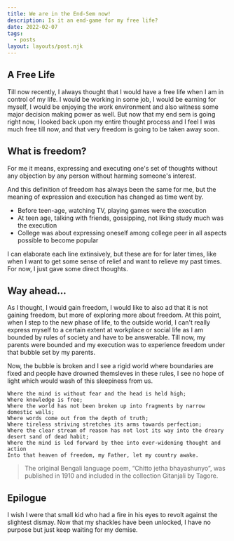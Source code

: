 ```yaml
---
title: We are in the End-Sem now!
description: Is it an end-game for my free life?
date: 2022-02-07
tags:
  - posts
layout: layouts/post.njk
---
```


## A Free Life

Till now recently, I always thought that I would have a free life when I am in control of my life. I would be working in some job, I would be earning for myself, I would be enjoying the work environment and also witness some major decision making power as well. But now that my end sem is going right now, I looked back upon my entire thought process and I feel I was much free till now, and that very freedom is going to be taken away soon.

## What is freedom?

For me it means, expressing and executing one's set of thoughts without any objection by any person without harming someone's interest. 

And this definition of freedom has always been the same for me, but the meaning of expression and execution has changed as time went by.

- Before teen-age, watching TV, playing games were the execution
- At teen age, talking with friends, gossipping, not liking study much was the execution
- College was about expressing oneself among college peer in all aspects possible to become popular

I can elaborate each line extinsively, but these are for for later times, like when I want to get some sense of relief and want to relieve my past times. For now, I just gave some direct thoughts.

## Way ahead...

As I thought, I would gain freedom, I would like to also ad that it is not gaining freedom, but more of exploring more about freedom. At this point, when I step to the new phase of life, to the outside world, I can't really express myself to a certain extent at workplace or social life as I am bounded by rules of society and have to be answerable. Till now, my parents were bounded and my execution was to experience freedom under that bubble set by my parents.

Now, the bubble is broken and I see a rigid world where boundaries are fixed and people have drowned themsleves in these rules, I see no hope of light which would wash of this sleepiness from us.

```
Where the mind is without fear and the head is held high;
Where knowledge is free;
Where the world has not been broken up into fragments by narrow domestic walls;
Where words come out from the depth of truth;
Where tireless striving stretches its arms towards perfection;
Where the clear stream of reason has not lost its way into the dreary desert sand of dead habit;
Where the mind is led forward by thee into ever-widening thought and action 
Into that heaven of freedom, my Father, let my country awake.
```
>The original Bengali language poem, “Chitto jetha bhayashunyo”, was published in 1910 and included in the collection Gitanjali by Tagore.


## Epilogue

I wish I were that small kid who had a fire in his eyes to revolt against the slightest dismay. Now that my shackles have been unlocked, I have no purpose but just keep waiting for my demise.
